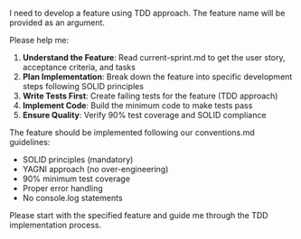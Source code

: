 I need to develop a feature using TDD approach. The feature name will be provided as an argument.

Please help me:

1. **Understand the Feature**: Read current-sprint.md to get the user story, acceptance criteria, and tasks
2. **Plan Implementation**: Break down the feature into specific development steps following SOLID principles
3. **Write Tests First**: Create failing tests for the feature (TDD approach)
4. **Implement Code**: Build the minimum code to make tests pass
5. **Ensure Quality**: Verify 90% test coverage and SOLID compliance

The feature should be implemented following our conventions.md guidelines:
- SOLID principles (mandatory)
- YAGNI approach (no over-engineering)
- 90% minimum test coverage
- Proper error handling
- No console.log statements

Please start with the specified feature and guide me through the TDD implementation process.
